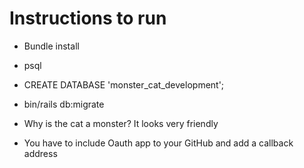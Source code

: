 # Instructions to run

- Bundle install

- psql
- CREATE DATABASE 'monster_cat_development';

- bin/rails db:migrate

- Why is the cat a monster? It looks very friendly

- You have to include Oauth app to your GitHub and add a callback address
